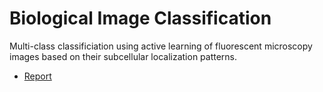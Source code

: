 # Biological Image Classification


Multi-class classificiation using active learning of fluorescent microscopy images based on their subcellular localization patterns.

* [Report](report.pdf)